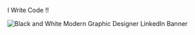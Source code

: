 I Write Code !! 

![Black and White Modern Graphic Designer LinkedIn Banner](https://github.com/user-attachments/assets/3216a72f-78a4-4c7c-b9ce-c7506aa89ac3)
